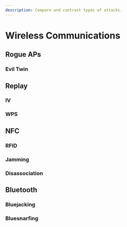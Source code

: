 ```yaml
---
description: Compare and contrast types of attacks.
---
```


# Wireless Communications

## Rogue APs

### Evil Twin

## Replay

### IV

### WPS

## NFC

### RFID

### Jamming

### Disassociation

## Bluetooth

### Bluejacking

### Bluesnarfing



